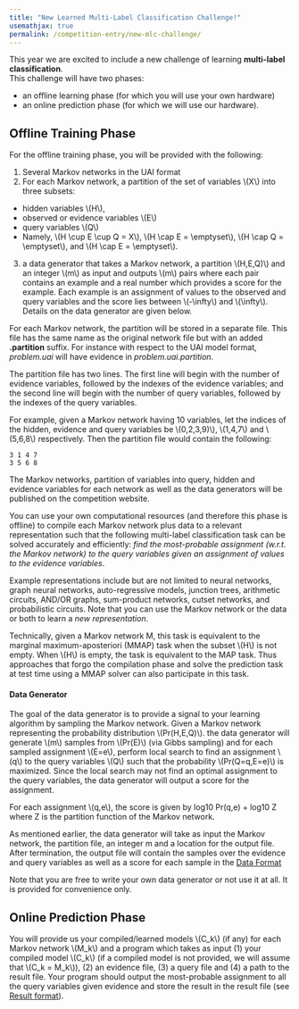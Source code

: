 ```yaml
---
title: "New Learned Multi-Label Classification Challenge!"
usemathjax: true
permalink: /competition-entry/new-mlc-challenge/
---
```


This year we are excited to include a new challenge of learning **multi-label classification**.<br/>
This challenge will have two phases: 
* an offline learning phase (for which you will use your own hardware)
* an online prediction phase (for which we will use our hardware).


## Offline Training Phase

For the offline training phase, you will be provided with the following:
1. Several Markov networks in the UAI format
2. For each Markov network, a partition of the set of variables \\(X\\) into three subsets:
  * hidden variables \\(H\\), 
  * observed or evidence variables \\(E\\)
  * query variables \\(Q\\) 
  * Namely, \\(H \\cup E \\cup Q = X\\), \\(H \\cap E = \\emptyset\\), \\(H \\cap Q = \\emptyset\\), and \\(H \\cap E = \\emptyset\\).
3. a data generator that takes a Markov network, a partition \\(H,E,Q)\\) and an integer \\(m\\) as input and outputs \\(m\\) pairs where each pair contains an example and a real number which provides a score for the example. Each example is an assignment of values to the observed and query variables and the score lies between \\(-\infty\\) and \\(\infty\\). Details on the data generator are given below.


For each Markov network, the partition will be stored in a separate file. 
This file has the same name as the original network file but with an added **.partition** suffix. 
For instance with respect to the UAI model format, _problem.uai_ will have evidence in _problem.uai.partition_.

The partition file has two lines. The first line will begin with the number of evidence variables, followed by the indexes of the evidence variables; and the second line will begin with the number of query variables, followed by the indexes of the query variables.

For example, given a Markov network having 10 variables, let the indices of the hidden, evidence and query variables be \\(0,2,3,9)\\), \\(1,4,7\\) and \\(5,6,8\\) respectively. Then the partition file would contain the following:

```
3 1 4 7
3 5 6 8

```


The Markov networks, partition of variables into query, hidden and evidence variables for each
network as well as the data generators will be published on the competition website. 

You can use your own computational resources (and therefore this phase is offline) to compile each Markov
network plus data to a relevant representation such that the following multi-label classification
task can be solved accurately and efficiently: *find the most-probable assignment (w.r.t. the Markov
network) to the query variables given an assignment of values to the evidence variables*.

Example representations include but are not limited to neural networks, graph neural networks,
auto-regressive models, junction trees, arithmetic circuits, AND/OR graphs, sum-product networks,
cutset networks, and probabilistic circuits. Note that you can use the Markov network
or the data or both to learn a *new representation*.

Technically, given a Markov network M, this task is equivalent to the marginal maximum-aposteriori
(MMAP) task when the subset \\(H\\) is not empty. When \\(H\\) is empty, the task is equivalent to the MAP task. 
Thus approaches that forgo the compilation phase and solve the prediction
task at test time using a MMAP solver can also participate in this task.

#### Data Generator
The goal of the data generator is to provide a signal to your learning algorithm by sampling the Markov network. 
Given a Markov network representing the probability distribution \\(Pr(H,E,Q)\\). the data generator will generate \\(m\\)
samples from \\(Pr(E)\\) (via Gibbs sampling) and for each sampled assignment \\(E=e\\), perform local search to find an assignment \\(q\\) to
the query variables \\(Q\\) such that the probability \\(Pr(Q=q,E=e)\\) is maximized. Since the local search may not find an
optimal assignment to the query variables, the data generator will output a score for the assignment. 

For each assignment \\(q,e\\), the score is given by log10 Pr(q,e) + log10 Z where Z is the partition function of the Markov network. 

As mentioned earlier, the data generator will take as input the Markov network, the partition file, an integer m and a location for the output file. After termination, the output file will contain the samples over the evidence and query variables as well as a score for each sample in the [Data Format](../file-formats/data-format.md)  

Note that you are free to write your own data generator or not use it at all. It is provided for convenience only.

## Online Prediction Phase

You will provide us your compiled/learned models \\(C_k\\) (if any) for
each Markov network \\(M_k\\) and a program which takes as input (1) your compiled model \\(C_k\\) (if a
compiled model is not provided, we will assume that \\(C_k = M_k\\)), (2) an evidence file, (3) a query file and (4) a path to the result file. Your program should output the most-probable assignment to all the query variables given evidence and store the result in the result file (see [Result format](../file-formats/result-format.md)).
